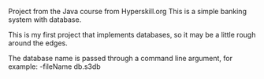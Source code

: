 Project from the Java course from Hyperskill.org
This is a simple banking system with database.

This is my first project that implements databases, so it may be a little rough around the edges.

The database name is passed through a command line argument, for example: -fileName db.s3db
